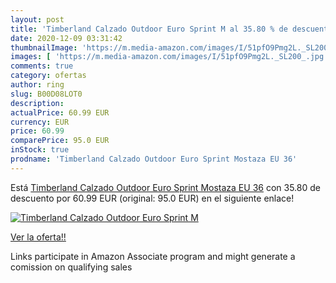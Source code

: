 ```yaml
---
layout: post
title: 'Timberland Calzado Outdoor Euro Sprint M al 35.80 % de descuento'
date: 2020-12-09 03:31:42
thumbnailImage: 'https://m.media-amazon.com/images/I/51pfO9Pmg2L._SL200_.jpg'
images: [ 'https://m.media-amazon.com/images/I/51pfO9Pmg2L._SL200_.jpg' ]
comments: true
category: ofertas
author: ring
slug: B00D08LOT0
description:
actualPrice: 60.99 EUR
currency: EUR
price: 60.99
comparePrice: 95.0 EUR
inStock: true
prodname: 'Timberland Calzado Outdoor Euro Sprint Mostaza EU 36'
---
```


Está [Timberland Calzado Outdoor Euro Sprint Mostaza EU 36](https://www.amazon.es/dp/B00D08LOT0/?tag=tolees-21) con 35.80 de descuento por 60.99 EUR (original: 95.0 EUR) en el siguiente enlace!

[![Timberland Calzado Outdoor Euro Sprint M](https://m.media-amazon.com/images/I/51pfO9Pmg2L._SL200_.jpg)](https://www.amazon.es/dp/B00D08LOT0/?tag=tolees-21)

[Ver la oferta!!](https://www.amazon.es/dp/B00D08LOT0/?tag=tolees-21)

Links participate in Amazon Associate program and might generate a comission on qualifying sales


